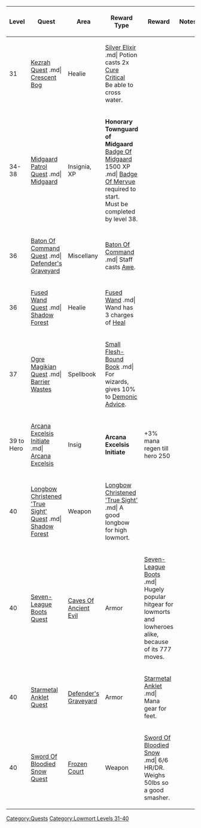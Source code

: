 <table>
<thead>
<tr class="header">
<th><p>Level</p></th>
<th><p>Quest</p></th>
<th><p>Area</p></th>
<th><p>Reward Type</p></th>
<th><p>Reward</p></th>
<th><p>Notes</p></th>
</tr>
</thead>
<tbody>
<tr class="odd">
<td><p>31</p></td>
<td><p><a href="Kezrah_Quest" title="wikilink">Kezrah Quest</a> .md| <a
href=":Category:Crescent_Bog" title="wikilink">Crescent Bog</a></p></td>
<td><p>Healie</p></td>
<td><p><a href="Silver_Elixir" title="wikilink">Silver Elixir</a> .md|
Potion casts 2x <a href="Cure_Critical" title="wikilink">Cure
Critical</a><br />
Be able to cross water.</p></td>
<td></td>
<td></td>
</tr>
<tr class="even">
<td><p>34-38</p></td>
<td><p><a href="Midgaard_Patrol_Quest" title="wikilink">Midgaard Patrol
Quest</a> .md| <a href=":Category:Midgaard"
title="wikilink">Midgaard</a></p></td>
<td><p>Insignia, XP</p></td>
<td><p><strong>Honorary Townguard of Midgaard</strong><br />
<a href="Badge_Of_Midgaard" title="wikilink">Badge Of Midgaard</a><br />
1500 XP .md| <a href="Badge_Of_Mervue" title="wikilink">Badge Of
Mervue</a> required to start.<br />
Must be completed by level 38.</p></td>
<td></td>
<td></td>
</tr>
<tr class="odd">
<td><p>36</p></td>
<td><p><a href="Baton_Of_Command_Quest" title="wikilink">Baton Of
Command Quest</a> .md| <a href=":Category:Defender&#39;s_Graveyard"
title="wikilink">Defender's Graveyard</a></p></td>
<td><p>Miscellany</p></td>
<td><p><a href="Baton_Of_Command" title="wikilink">Baton Of Command</a>
.md| Staff casts <a href="Awe" title="wikilink">Awe</a>.</p></td>
<td></td>
<td></td>
</tr>
<tr class="even">
<td><p>36</p></td>
<td><p><a href="Fused_Wand_Quest" title="wikilink">Fused Wand Quest</a>
.md| <a href=":Category:Shadow_Forest" title="wikilink">Shadow
Forest</a></p></td>
<td><p>Healie</p></td>
<td><p><a href="Fused_Wand" title="wikilink">Fused Wand</a> .md| Wand
has 3 charges of <a href="Heal_(spell)"
title="wikilink">Heal</a></p></td>
<td></td>
<td></td>
</tr>
<tr class="odd">
<td><p>37</p></td>
<td><p><a href="Ogre_Magikian_Quest" title="wikilink">Ogre Magikian
Quest</a> .md| <a href=":Category:Barrier_Wastes"
title="wikilink">Barrier Wastes</a></p></td>
<td><p>Spellbook</p></td>
<td><p><a href="Small_Flesh-Bound_Book" title="wikilink">Small
Flesh-Bound Book</a> .md| For wizards, gives 10% to <a
href="Demonic_Advice" title="wikilink">Demonic Advice</a>.</p></td>
<td></td>
<td></td>
</tr>
<tr class="even">
<td><p>39 to Hero</p></td>
<td><p><a href="Arcana_Excelsis_Initiate" title="wikilink">Arcana
Excelsis Initiate</a> .md| <a href=":Category:Arcana_Excelsis"
title="wikilink">Arcana Excelsis</a></p></td>
<td><p>Insig</p></td>
<td><p><strong>Arcana Excelsis Initiate</strong></p></td>
<td><p>+3% mana regen till hero 250</p></td>
<td></td>
</tr>
<tr class="odd">
<td><p>40</p></td>
<td><p><a href="Longbow_Christened_&#39;True_Sight&#39;_Quest"
title="wikilink">Longbow Christened 'True Sight' Quest</a> .md| <a
href=":Category:Shadow_Forest" title="wikilink">Shadow
Forest</a></p></td>
<td><p>Weapon</p></td>
<td><p><a href="Longbow_Christened_&#39;True_Sight&#39;"
title="wikilink">Longbow Christened 'True Sight'</a> .md| A good longbow
for high lowmort.</p></td>
<td></td>
<td></td>
</tr>
<tr class="even">
<td><p>40</p></td>
<td><p><a href="Seven-League_Boots_Quest" title="wikilink">Seven-League
Boots Quest</a></p></td>
<td><p><a href=":Category:Caves_Of_Ancient_Evil.md"
title="wikilink">Caves Of Ancient Evil</a></p></td>
<td><p>Armor</p></td>
<td><p><a href="Seven-League_Boots" title="wikilink">Seven-League
Boots</a> .md| Hugely popular hitgear for lowmorts and lowheroes alike,
because of its 777 moves.</p></td>
<td></td>
</tr>
<tr class="odd">
<td><p>40</p></td>
<td><p><a href="Starmetal_Anklet_Quest" title="wikilink">Starmetal
Anklet Quest</a></p></td>
<td><p><a href=":Category:Defender&#39;s_Graveyard.md"
title="wikilink">Defender's Graveyard</a></p></td>
<td><p>Armor</p></td>
<td><p><a href="Starmetal_Anklet" title="wikilink">Starmetal Anklet</a>
.md| Mana gear for feet.</p></td>
<td></td>
</tr>
<tr class="even">
<td><p>40</p></td>
<td><p><a href="Sword_Of_Bloodied_Snow_Quest" title="wikilink">Sword Of
Bloodied Snow Quest</a></p></td>
<td><p><a href=":Category:Frozen_Court.md" title="wikilink">Frozen
Court</a></p></td>
<td><p>Weapon</p></td>
<td><p><a href="Sword_Of_Bloodied_Snow" title="wikilink">Sword Of
Bloodied Snow</a> .md| 6/6 HR/DR. Weighs 50lbs so a good
smasher.</p></td>
<td></td>
</tr>
</tbody>
</table>

[Category:Quests](Category:Quests "wikilink") [Category:Lowmort Levels
31-40](Category:Lowmort_Levels_31-40 "wikilink")
